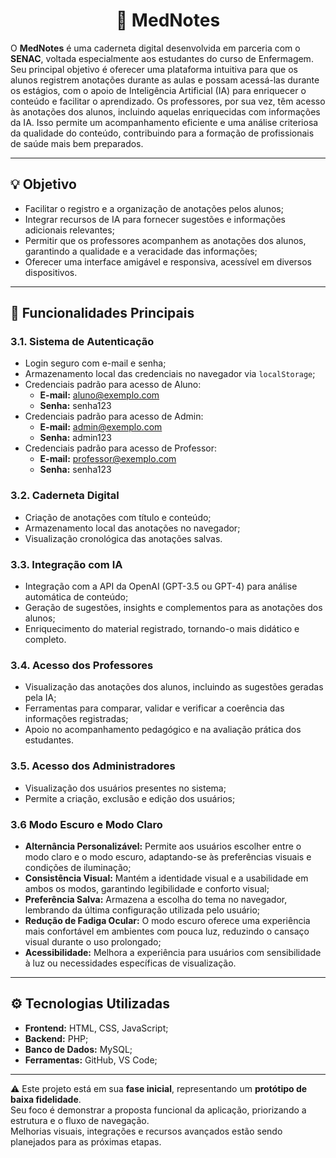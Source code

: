 <h1 align="center">📘 MedNotes</h1>

<p align="left">
O <strong>MedNotes</strong> é uma caderneta digital desenvolvida em parceria com o <strong>SENAC</strong>, voltada especialmente aos estudantes do curso de Enfermagem.  
Seu principal objetivo é oferecer uma plataforma intuitiva para que os alunos registrem anotações durante as aulas e possam acessá-las durante os estágios, com o apoio de Inteligência Artificial (IA) para enriquecer o conteúdo e facilitar o aprendizado.  
Os professores, por sua vez, têm acesso às anotações dos alunos, incluindo aquelas enriquecidas com informações da IA.  
Isso permite um acompanhamento eficiente e uma análise criteriosa da qualidade do conteúdo, contribuindo para a formação de profissionais de saúde mais bem preparados.
</p>

---

## 💡 Objetivo

- Facilitar o registro e a organização de anotações pelos alunos;
- Integrar recursos de IA para fornecer sugestões e informações adicionais relevantes;
- Permitir que os professores acompanhem as anotações dos alunos, garantindo a qualidade e a veracidade das informações;
- Oferecer uma interface amigável e responsiva, acessível em diversos dispositivos.

---

## 🧠 Funcionalidades Principais

### 3.1. Sistema de Autenticação

- Login seguro com e-mail e senha;
- Armazenamento local das credenciais no navegador via `localStorage`;
- Credenciais padrão para acesso de Aluno:
  - **E-mail:** aluno@exemplo.com  
  - **Senha:** senha123
- Credenciais padrão para acesso de Admin:
  - **E-mail:** admin@exemplo.com  
  - **Senha:** admin123
- Credenciais padrão para acesso de Professor:
  - **E-mail:** professor@exemplo.com  
  - **Senha:** senha123

### 3.2. Caderneta Digital

- Criação de anotações com título e conteúdo;
- Armazenamento local das anotações no navegador;
- Visualização cronológica das anotações salvas.

### 3.3. Integração com IA

- Integração com a API da OpenAI (GPT-3.5 ou GPT-4) para análise automática de conteúdo;
- Geração de sugestões, insights e complementos para as anotações dos alunos;
- Enriquecimento do material registrado, tornando-o mais didático e completo.

### 3.4. Acesso dos Professores

- Visualização das anotações dos alunos, incluindo as sugestões geradas pela IA;
- Ferramentas para comparar, validar e verificar a coerência das informações registradas;
- Apoio no acompanhamento pedagógico e na avaliação prática dos estudantes.

### 3.5. Acesso dos Administradores

- Visualização dos usuários presentes no sistema;
- Permite a criação, exclusão e edição dos usuários;

### 3.6 Modo Escuro e Modo Claro

- **Alternância Personalizável:** Permite aos usuários escolher entre o modo claro e o modo escuro, adaptando-se às preferências visuais e condições de iluminação;
- **Consistência Visual:** Mantém a identidade visual e a usabilidade em ambos os modos, garantindo legibilidade e conforto visual;
- **Preferência Salva:** Armazena a escolha do tema no navegador, lembrando da última configuração utilizada pelo usuário;
- **Redução de Fadiga Ocular:** O modo escuro oferece uma experiência mais confortável em ambientes com pouca luz, reduzindo o cansaço visual durante o uso prolongado;
- **Acessibilidade:** Melhora a experiência para usuários com sensibilidade à luz ou necessidades específicas de visualização.

---

## ⚙️ Tecnologias Utilizadas

- **Frontend:** HTML, CSS, JavaScript;
- **Backend:** PHP;
- **Banco de Dados:** MySQL;
- **Ferramentas:** GitHub, VS Code;

---

⚠️ Este projeto está em sua **fase inicial**, representando um **protótipo de baixa fidelidade**.  
Seu foco é demonstrar a proposta funcional da aplicação, priorizando a estrutura e o fluxo de navegação.  
Melhorias visuais, integrações e recursos avançados estão sendo planejados para as próximas etapas.
